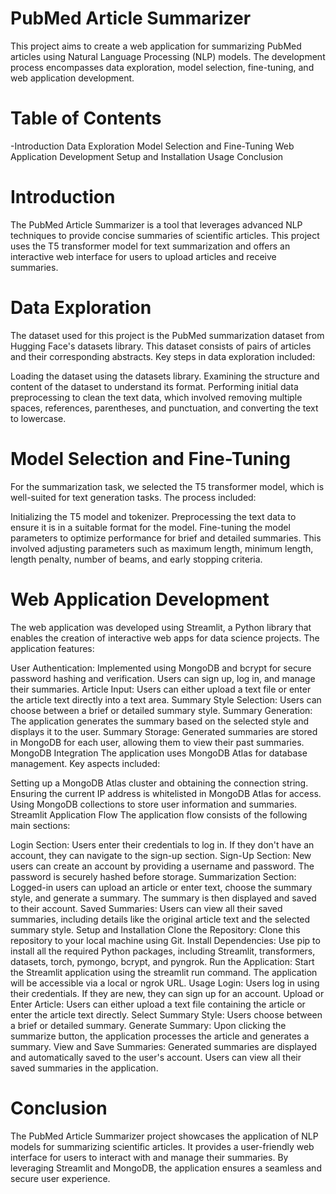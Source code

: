 # PubMed Article Summarizer 
This project aims to create a web application for summarizing PubMed articles using Natural Language Processing (NLP) models. The development process encompasses data exploration, model selection, fine-tuning, and web application development.

# Table of Contents
-Introduction
Data Exploration
Model Selection and Fine-Tuning
Web Application Development
Setup and Installation
Usage
Conclusion

# Introduction
The PubMed Article Summarizer is a tool that leverages advanced NLP techniques to provide concise summaries of scientific articles. This project uses the T5 transformer model for text summarization and offers an interactive web interface for users to upload articles and receive summaries.

# Data Exploration
The dataset used for this project is the PubMed summarization dataset from Hugging Face's datasets library. This dataset consists of pairs of articles and their corresponding abstracts. Key steps in data exploration included:

Loading the dataset using the datasets library.
Examining the structure and content of the dataset to understand its format.
Performing initial data preprocessing to clean the text data, which involved removing multiple spaces, references, parentheses, and punctuation, and converting the text to lowercase.

# Model Selection and Fine-Tuning
For the summarization task, we selected the T5 transformer model, which is well-suited for text generation tasks. The process included:

Initializing the T5 model and tokenizer.
Preprocessing the text data to ensure it is in a suitable format for the model.
Fine-tuning the model parameters to optimize performance for brief and detailed summaries. This involved adjusting parameters such as maximum length, minimum length, length penalty, number of beams, and early stopping criteria.

# Web Application Development
The web application was developed using Streamlit, a Python library that enables the creation of interactive web apps for data science projects. The application features:

User Authentication: Implemented using MongoDB and bcrypt for secure password hashing and verification. Users can sign up, log in, and manage their summaries.
Article Input: Users can either upload a text file or enter the article text directly into a text area.
Summary Style Selection: Users can choose between a brief or detailed summary style.
Summary Generation: The application generates the summary based on the selected style and displays it to the user.
Summary Storage: Generated summaries are stored in MongoDB for each user, allowing them to view their past summaries.
MongoDB Integration
The application uses MongoDB Atlas for database management. Key aspects included:

Setting up a MongoDB Atlas cluster and obtaining the connection string.
Ensuring the current IP address is whitelisted in MongoDB Atlas for access.
Using MongoDB collections to store user information and summaries.
Streamlit Application Flow
The application flow consists of the following main sections:

Login Section: Users enter their credentials to log in. If they don't have an account, they can navigate to the sign-up section.
Sign-Up Section: New users can create an account by providing a username and password. The password is securely hashed before storage.
Summarization Section: Logged-in users can upload an article or enter text, choose the summary style, and generate a summary. The summary is then displayed and saved to their account.
Saved Summaries: Users can view all their saved summaries, including details like the original article text and the selected summary style.
Setup and Installation
Clone the Repository: Clone this repository to your local machine using Git.
Install Dependencies: Use pip to install all the required Python packages, including Streamlit, transformers, datasets, torch, pymongo, bcrypt, and pyngrok.
Run the Application: Start the Streamlit application using the streamlit run command. The application will be accessible via a local or ngrok URL.
Usage
Login: Users log in using their credentials. If they are new, they can sign up for an account.
Upload or Enter Article: Users can either upload a text file containing the article or enter the article text directly.
Select Summary Style: Users choose between a brief or detailed summary.
Generate Summary: Upon clicking the summarize button, the application processes the article and generates a summary.
View and Save Summaries: Generated summaries are displayed and automatically saved to the user's account. Users can view all their saved summaries in the application.

# Conclusion
The PubMed Article Summarizer project showcases the application of NLP models for summarizing scientific articles. It provides a user-friendly web interface for users to interact with and manage their summaries. By leveraging Streamlit and MongoDB, the application ensures a seamless and secure user experience.

